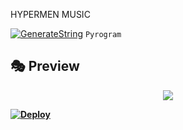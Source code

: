  HYPERMEN MUSIC

[![GenerateString](https://img.shields.io/badge/repl.it-generateString-yellowgreen)](https://replit.com/@levinalab/StringSession#main.py) ``Pyrogram``

## 🎭 Preview
<p align="center">
  <img src="https://telegra.ph/file/f819b0e13c279ff09e69b.jpg">
 <b>

[![Deploy](https://www.herokucdn.com/deploy/button.svg)](https://heroku.com/deploy?template=https://github.com/UNKNOWNvip/HYPER-music)

